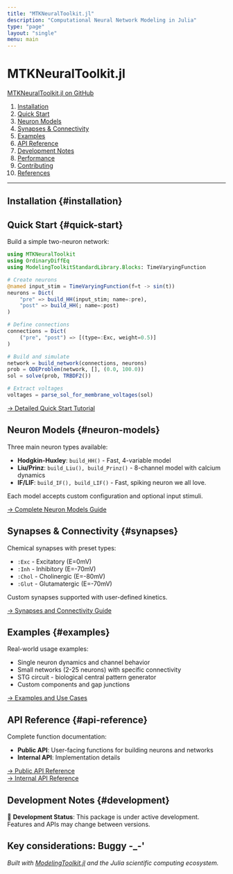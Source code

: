 ```yaml
---
title: "MTKNeuralToolkit.jl"
description: "Computational Neural Network Modeling in Julia"
type: "page"
layout: "single"
menu: main
---
```


# MTKNeuralToolkit.jl

[MTKNeuralToolkit.jl on GitHub](https://github.com/your-repo/MTKNeuralToolkit.jl)

1. [Installation](#installation)
2. [Quick Start](#quick-start)
3. [Neuron Models](#neuron-models)
4. [Synapses & Connectivity](#synapses)
5. [Examples](#examples)
6. [API Reference](#api-reference)
7. [Development Notes](#development)
8. [Performance](#performance)
9. [Contributing](#contributing)
10. [References](#references)

---

## Installation {#installation}


## Quick Start {#quick-start}

Build a simple two-neuron network:

```julia
using MTKNeuralToolkit
using OrdinaryDiffEq
using ModelingToolkitStandardLibrary.Blocks: TimeVaryingFunction

# Create neurons
@named input_stim = TimeVaryingFunction(f=t -> sin(t))
neurons = Dict(
    "pre" => build_HH(input_stim; name=:pre),
    "post" => build_HH(; name=:post)
)

# Define connections
connections = Dict(
    ("pre", "post") => [(type=:Exc, weight=0.5)]
)

# Build and simulate
network = build_network(connections, neurons)
prob = ODEProblem(network, [], (0.0, 100.0))
sol = solve(prob, TRBDF2())

# Extract voltages
voltages = parse_sol_for_membrane_voltages(sol)
```

[→ Detailed Quick Start Tutorial](/quickstart/)

## Neuron Models {#neuron-models}

Three main neuron types available:

- **Hodgkin-Huxley**: `build_HH()` - Fast, 4-variable model
- **Liu/Prinz**: `build_Liu(), build_Prinz()` - 8-channel model with calcium dynamics  
- **IF/LIF**: `build_IF(), build_LIF()` - Fast, spiking neuron we all love.

Each model accepts custom configuration and optional input stimuli.

[→ Complete Neuron Models Guide](/neuron-models/)

## Synapses & Connectivity {#synapses}

Chemical synapses with preset types:
- `:Exc` - Excitatory (E=0mV)
- `:Inh` - Inhibitory (E=-70mV)
- `:Chol` - Cholinergic (E=-80mV)
- `:Glut` - Glutamatergic (E=-70mV)

Custom synapses supported with user-defined kinetics.

[→ Synapses and Connectivity Guide](/synapses/)

## Examples {#examples}

Real-world usage examples:

- Single neuron dynamics and channel behavior
- Small networks (2-25 neurons) with specific connectivity
- STG circuit - biological central pattern generator
- Custom components and gap junctions

[→ Examples and Use Cases](/examples/)

## API Reference {#api-reference}

Complete function documentation:

- **Public API**: User-facing functions for building neurons and networks
- **Internal API**: Implementation details 

[→ Public API Reference](/api-public/)  
[→ Internal API Reference](/api-internal/)

## Development Notes {#development}

🚧 **Development Status**: This package is under active development. Features and APIs may change between versions.

Key considerations: Buggy -_-'
---

*Built with [ModelingToolkit.jl](https://github.com/SciML/ModelingToolkit.jl) and the Julia scientific computing ecosystem.*